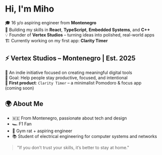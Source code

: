 # Hi, I'm Miho

🎓 16 y/o aspiring engineer from **Montenegro**  
🧠 Building my skills in **React**, **TypeScript**, **Embedded Systems**, and **C++**  
💡 Founder of **Vertex Studios** – turning ideas into polished, real-world apps  
🏗️ Currently working on my first app: **Clarity Timer**

## ⚡ Vertex Studios – Montenegro | Est. 2025

🚀 An indie initiative focused on creating meaningful digital tools  
🎯 Goal: Help people stay productive, focused, and intentional  
📱 **First product**: `Clarity Timer` – a minimalist Pomodoro & focus app (coming soon)

## 🌍 About Me

- 🇲🇪 From Montenegro, passionate about tech and design
- 🏎 F1 Fan
- 💪 Gym rat + aspiring engineer  
- 📚 Student of electrical engineering for computer systems and networks

> "If you don’t trust your skills, it’s better to stay at home."

<!---
Miho-85/Miho-85 is a ✨ special ✨ repository because its `README.md` (this file) appears on your GitHub profile.
You can click the Preview link to take a look at your changes.
--->
